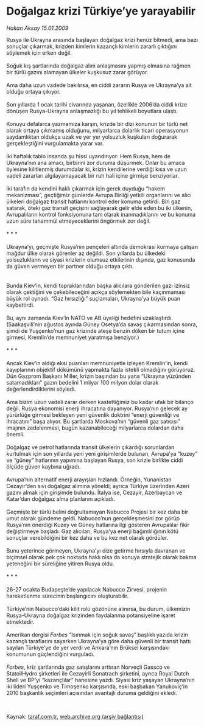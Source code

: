 # Doğalgaz krizi Türkiye’ye yarayabilir

*Hakan Aksay 15.01.2009*

<div class="taraf_structure_2col_1zq">
<div class="margen_n">



 <p>Rusya ile Ukrayna arasında başlayan doğalgaz krizi henüz bitmedi, ama bazı sonuçlar çıkarmak, krizden kimlerin kazançlı kimlerin zararlı çıktığını söylemek için erken değil. <br/><br/>Soğuk kış şartlarında doğalgaz alım anlaşmasını yapmış olmasına rağmen bir türlü gazını alamayan ülkeler kuşkusuz zarar görüyor. <br/><br/>Ama daha uzun vadede bakılırsa, en ciddi zararın Rusya ve Ukrayna’ya ait olduğu ortaya çıkıyor. <br/><br/>Son yıllarda 1 ocak tarihi civarında yaşanan, özellikle 2006’da ciddi krize dönüşen Rusya-Ukrayna anlaşmazlığı bu yıl tehlikeli boyutlara ulaştı. <br/><br/>Konuyu defalarca yazmamıza karşın, krizde bir dizi konunun bir türlü net olarak ortaya çıkmamış olduğunu, milyarlarca dolarlık ticari operasyonun saydamlıktan oldukça uzak ve yer yer yolsuzluk kuşkuları doğurarak gerçekleştiğini vurgulamakta yarar var. <br/><br/>İki haftalık tablo insanda şu hissi uyandırıyor: Hem Rusya, hem de Ukrayna’nın ana amacı, birbirini zor duruma düşürmek. Onlar bu amaca öylesine kilitlenmiş durumdalar ki, krizin kendilerine verdiği kısa ve uzun vadeli zararları algılayamayacak bir ruh hali içine girmişe benziyorlar. <br/><br/>İki tarafın da kendini haklı çıkarmak için gerek duyduğu “hakem mekanizması”, geçtiğimiz günlerde Avrupa Birliği yetkili organlarını ve alıcı ülkeleri doğalgaz transit hatlarını kontrol eder konuma getirdi. Biri gaz satarak, öteki gaz transit geçişini sağlayarak gelir elde eden bu iki ülkenin, Avrupalıların kontrol fonksiyonuna tam olarak inanmadıklarını ve bu konuma uzun süre tahammül etmeyeceklerini öngörmek zor değil. <br/><br/>* * * <br/><br/>Ukrayna’yı, geçmişte Rusya’nın pençeleri altında demokrasi kurmaya çalışan mağdur ülke olarak görenler az değildi. Son yıllarda bu ülkedeki yolsuzlukların ve siyasi krizlerin olumsuz etkilerinin dışında, gaz konusunda da güven vermeyen bir partner olduğu ortaya çıktı. <br/><br/><br/>Bunda Kiev’in, kendi topraklarından başka alıcılara gönderilen gazı izinsiz olarak çektiğini ve çekebileceğini açıkça söylemekten bile kaçınmaması büyük rol oynadı. “Gaz hırsızlığı” suçlamaları, Ukrayna’ya büyük puan kaybettirdi. <br/><br/>Bu, aynı zamanda Kiev’in NATO ve AB üyeliği hedefini uzaklaştırdı. (Saakaşvili’nin ağustos ayında Güney Osetya’da savaş çıkarmasından sonra, şimdi de Yuşçenko’nun gaz krizinde ateşe benzin döken bir tutum içine girmesi, Kremlin’de memnuniyet yaratmışa benziyor.) <br/><br/>* * * <br/><br/>Ancak Kiev’in aldığı eksi puanları memnuniyetle izleyen Kremlin’in, kendi kayıplarının objektif dökümünü yapmakta fazla istekli olmadığını görüyoruz. Dün Gazprom Başkanı Miller, krizin başından bu yana “Ukrayna yüzünden satamadıkları” gazın bedelini 1 milyar 100 milyon dolar olarak değerlendirdiklerini söyledi. <br/><br/>Ama bizim uzun vadeli zarar derken kastettiğimiz bu kadar ufak bir bilanço değil. Rusya ekonomisi enerji ihracatına dayanıyor. Rusya’nın gelecek ay yürürlüğe girmesi bekleyen yeni güvenlik doktrini “enerji güvenliği ve ihracatını” başa alıyor. Bu şartlarda Moskova’nın “güvenli gaz satıcısı” imajının zedelenmesi, bugün kazanabileceği milyarlarca dolardan daha önemli. <br/><br/>Doğalgaz ve petrol hatlarında transit ülkelerin çıkardığı sorunlardan kurtulmak için son yıllarda yeni yeni girişimlerde bulunan, Avrupa’ya “kuzey” ve “güney” hatlarının yapımına başlayan Rusya, son krizle birlikte ciddi ölçüde güven kaybına uğradı. <br/><br/>Avrupa’nın alternatif enerji arayışları hızlandı. Örneğin, Yunanistan Cezayir’den sıvı doğalgaz alımına yöneldi; ayrıca Türkiye üzerinden Azeri gazını almak için girişimde bulundu. İtalya ise, Cezayir, Azerbaycan ve Katar’dan doğalgaz alma planlarını açıkladı. <br/><br/>Geçmişte bir türlü belini doğrultamayan Nabucco Projesi bir kez daha bir umut olarak gündeme geldi. Nabucco’nun gerçekleşmesini zor görüp Rusya’nın önerdiği Kuzey ve Güney hatlarına ilgi gösteren Avrupalılar fikir değiştirmeye başladı. Gaz alıcıları, Rusya’ya enerji bağımlılığının kötü sonuçlar verebildiğini bir kez daha ve bu kez net olarak gördüler. <br/><br/>Bunu yeterince görmeyen, Ukrayna’yı dize getirme hırsıyla davranan ve biçimsel olarak pek çok noktada haklı olsa da konuya stratejik olarak bakma yeteneğini bir süreliğine yitiren Rusya oldu. <br/><br/>* * * <br/><br/>26-27 ocakta Budapeşte’de yapılacak Nabucco Zirvesi, projenin hareketlenme sürecinin başlangıcını oluşturabilir. <br/><br/>Türkiye’nin Nabucco’daki kilit rolü gözönüne alınırsa, bu durum, ülkemizin Rusya-Ukrayna doğalgaz krizinden faydalanma potansiyeline işaret etmektedir. <br/><br/>Amerikan dergisi <i>Forbes</i> “Isınmak için soğuk savaş” başlıklı yazıda krizin kazançlı taraflarını sayarken Ukrayna’ya göre daha güvenli bir transit hattı sayılan Türkiye’ye de yer verdi ve Ankara’nın Brüksel karşısındaki konumunun güçlendiğini vurguladı. <i><br/><br/>Forbes</i>, kriz şartlarında gaz satışlarını arttıran Norveçli Gassco ve StatoilHydro şirketleri ile Cezayirli Sonatrach şirketini, ayrıca Royal Dutch Shell ve BP’yi “kazançlılar” hanesine yazdı. Siyasi kriz yaşayan Ukrayna’nın iki lideri Yuşçenko ve Timoşenko karşısında, eski başbakan Yanukoviç’in 2010 başkanlık seçimleri açısından avantajlı duruma geldiğini ekledi. </p>

<br/>


<div id="taraf_not">
</div>

</div>


</div>

Kaynak: [taraf.com.tr](http://www.taraf.com.tr:80/makale/3560.htm), [web.archive.org (arşiv bağlantısı)](http://web.archive.org/web/20090318034125/http://www.taraf.com.tr:80/makale/3560.htm)
